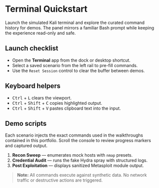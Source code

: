 # Terminal Quickstart

Launch the simulated Kali terminal and explore the curated command history for demos. The panel mirrors a familiar Bash prompt while keeping the experience read-only and safe.

## Launch checklist
- Open the **Terminal** app from the dock or desktop shortcut.
- Select a saved scenario from the left rail to pre-fill commands.
- Use the `Reset Session` control to clear the buffer between demos.

## Keyboard helpers
- <kbd>Ctrl</kbd> + <kbd>L</kbd> clears the viewport.
- <kbd>Ctrl</kbd> + <kbd>Shift</kbd> + <kbd>C</kbd> copies highlighted output.
- <kbd>Ctrl</kbd> + <kbd>Shift</kbd> + <kbd>V</kbd> pastes clipboard text into the input.

## Demo scripts
Each scenario injects the exact commands used in the walkthroughs contained in this portfolio. Scroll the console to review progress markers and captured output.

1. **Recon Sweep** &mdash; enumerates mock hosts with `nmap` presets.
2. **Credential Audit** &mdash; runs the fake Hydra spray with structured logs.
3. **Post Exploitation** &mdash; displays sanitized Metasploit module output.

> **Note:** All commands execute against synthetic data. No network traffic or destructive actions are triggered.
